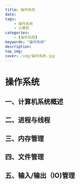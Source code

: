 ```yaml
---
title: 操作系统
date: 
tags:
	- 操作系统
    - 计算机
categories:
	- [操作系统]
keywords: "操作系统"
description:
top_img:
cover: /img/操作系统.jpg
---
```




# 操作系统

## 一、计算机系统概述



## 二、进程与线程

## 三、内存管理

## 四、文件管理

## 五、输入/输出（IO)管理
